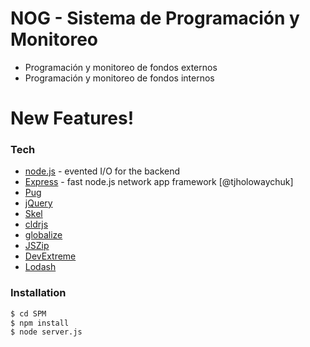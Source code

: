 # NOG - Sistema de Programación y Monitoreo

  - Programación y monitoreo de fondos externos
  - Programación y monitoreo de fondos internos

# New Features!

### Tech

* [node.js] - evented I/O for the backend
* [Express] - fast node.js network app framework [@tjholowaychuk]
* [Pug] 
* [jQuery] 
* [Skel]
* [cldrjs]
* [globalize]
* [JSZip]
* [DevExtreme]
* [Lodash]

### Installation

```sh
$ cd SPM
$ npm install 
$ node server.js
```


[//]: # (These are reference links used in the body of this note and get stripped out when the markdown processor does its job. There is no need to format nicely because it shouldn't be seen. Thanks SO - http://stackoverflow.com/questions/4823468/store-comments-in-markdown-syntax)

   [node.js]: <http://nodejs.org>
   [jQuery]: <http://jquery.com>
   [express]: <http://expressjs.com>
   [Pug]: <https://pugjs.org/api/getting-started.html>
   [Skel]: <https://github.com/ajlkn/skel>
   [cldrjs]: <https://github.com/ajlkn/skel>
   [globalize]: <https://github.com/globalizejs/globalize>
   [JSZip]: <https://stuk.github.io/jszip/>
   [DevExtreme]: <https://js.devexpress.com/Documentation/>
   [Lodash]: <https://lodash.com/>

